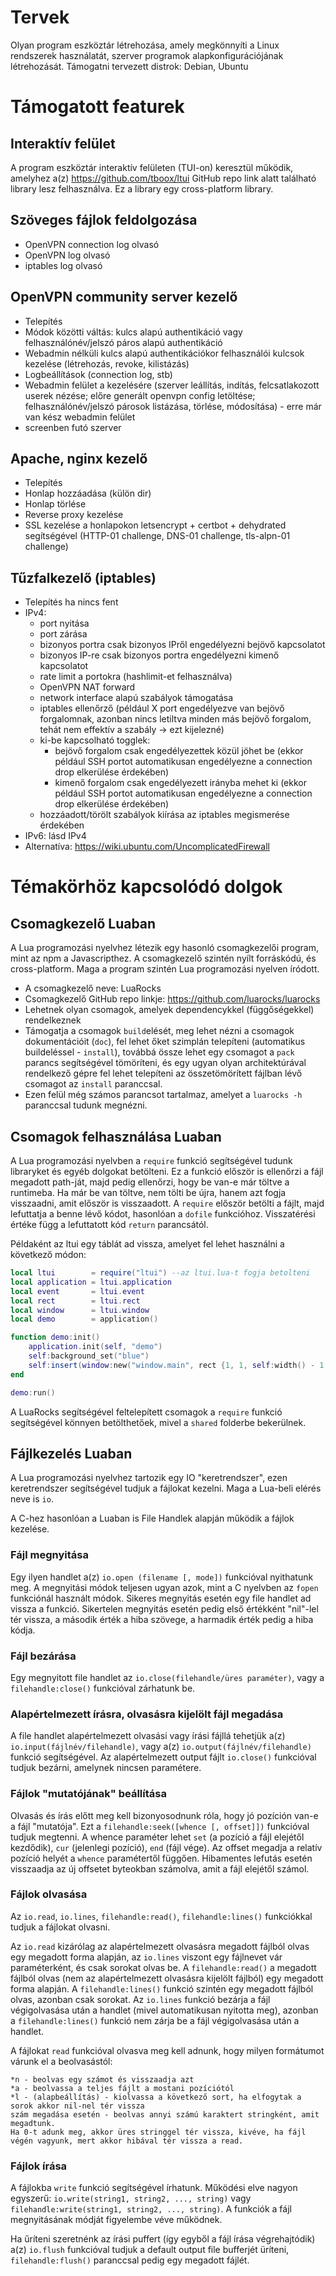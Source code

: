 # Tervek

Olyan program eszköztár létrehozása, amely megkönnyíti a Linux rendszerek használatát, szerver programok alapkonfigurációjának létrehozását.
Támogatni tervezett distrok: Debian, Ubuntu

# Támogatott featurek

## Interaktív felület
A program eszköztár interaktív felületen (TUI-on) keresztül működik, amelyhez a(z) https://github.com/tboox/ltui GitHub repo link alatt található library lesz felhasználva. Ez a library egy cross-platform library.

## Szöveges fájlok feldolgozása
- OpenVPN connection log olvasó
- OpenVPN log olvasó
- iptables log olvasó

## OpenVPN community server kezelő
- Telepítés
- Módok közötti váltás: kulcs alapú authentikáció vagy felhasználónév/jelszó páros alapú authentikáció
- Webadmin nélküli kulcs alapú authentikációkor felhasználói kulcsok kezelése (létrehozás, revoke, kilistázás)
- Logbeállítások (connection log, stb)
- Webadmin felület a kezelésére (szerver leállítás, indítás, felcsatlakozott userek nézése; előre generált openvpn config letöltése; felhasználónév/jelszó párosok listázása, törlése, módosítása) - erre már van kész webadmin felület
- screenben futó szerver

## Apache, nginx kezelő
- Telepítés
- Honlap hozzáadása (külön dir)
- Honlap törlése
- Reverse proxy kezelése
- SSL kezelése a honlapokon letsencrypt + certbot + dehydrated segítségével (HTTP-01 challenge, DNS-01 challenge, tls-alpn-01 challenge)

## Tűzfalkezelő (iptables)
- Telepítés ha nincs fent
- IPv4:
  - port nyitása
  - port zárása
  - bizonyos portra csak bizonyos IPről engedélyezni bejövő kapcsolatot
  - bizonyos IP-re csak bizonyos portra engedélyezni kimenő kapcsolatot
  - rate limit a portokra (hashlimit-et felhasználva)
  - OpenVPN NAT forward
  - network interface alapú szabályok támogatása
  - iptables ellenőrző (például X port engedélyezve van bejövő forgalomnak, azonban nincs letiltva minden más bejövő forgalom, tehát nem effektív a szabály -> ezt kijelezné)
  - ki-be kapcsolható togglek:
    - bejövő forgalom csak engedélyezettek közül jöhet be (ekkor például SSH portot automatikusan engedélyezne a connection drop elkerülése érdekében)
    - kimenő forgalom csak engedélyezett irányba mehet ki (ekkor például SSH portot automatikusan engedélyezne a connection drop elkerülése érdekében)
  - hozzáadott/törölt szabályok kiírása az iptables megismerése érdekében
- IPv6: lásd IPv4
- Alternatíva: https://wiki.ubuntu.com/UncomplicatedFirewall

# Témakörhöz kapcsolódó dolgok

## Csomagkezelő Luaban
A Lua programozási nyelvhez létezik egy hasonló csomagkezelői program, mint az npm a Javascripthez. A csomagkezelő szintén nyílt forráskódú, és cross-platform. Maga a program szintén Lua programozási nyelven íródott.

- A csomagkezelő neve: LuaRocks
- Csomagkezelő GitHub repo linkje: https://github.com/luarocks/luarocks
- Lehetnek olyan csomagok, amelyek dependencykkel (függőségekkel) rendelkeznek
- Támogatja a csomagok ```build```elését, meg lehet nézni a csomagok dokumentációit (```doc```), fel lehet őket szimplán telepíteni (automatikus buildeléssel - ```install```), továbbá össze lehet egy csomagot a ```pack``` parancs segítségével tömöríteni, és egy ugyan olyan architektúrával rendelkező gépre fel lehet telepíteni az összetömörített fájlban lévő csomagot az ```install``` paranccsal.
- Ezen felül még számos parancsot tartalmaz, amelyet a 
```luarocks -h``` paranccsal tudunk megnézni.

## Csomagok felhasználása Luaban
A Lua programozási nyelvben a ```require``` funkció segítségével tudunk libraryket és egyéb dolgokat betölteni. Ez a funkció először is ellenőrzi a fájl megadott path-ját, majd pedig ellenőrzi, hogy be van-e már töltve a runtimeba. Ha már be van töltve, nem tölti be újra, hanem azt fogja visszaadni, amit először is visszaadott.
A ```require``` először betölti a fájlt, majd lefuttatja a benne lévő kódot, hasonlóan a ```dofile``` funkcióhoz. Visszatérési értéke függ a lefuttatott kód ```return``` parancsától. 

Példaként az ltui egy táblát ad vissza, amelyet fel lehet használni a következő módon:
```lua
local ltui        = require("ltui") --az ltui.lua-t fogja betolteni
local application = ltui.application
local event       = ltui.event
local rect        = ltui.rect
local window      = ltui.window
local demo        = application()

function demo:init()
    application.init(self, "demo")
    self:background_set("blue")
    self:insert(window:new("window.main", rect {1, 1, self:width() - 1, self:height() - 1}, "main window", true))
end

demo:run()
```
A LuaRocks segítségével feltelepített csomagok a ```require``` funkció segítségével könnyen betölthetőek, mivel a ```shared``` folderbe bekerülnek.

## Fájlkezelés Luaban
A Lua programozási nyelvhez tartozik egy IO "keretrendszer", ezen keretrendszer segítségével tudjuk a fájlokat kezelni. Maga a Lua-beli elérés neve is ```io```.

A C-hez hasonlóan a Luaban is File Handlek alapján működik a fájlok kezelése.

### Fájl megnyitása

Egy ilyen handlet a(z) ```io.open (filename [, mode])``` funkcióval nyithatunk meg. A megnyitási módok teljesen ugyan azok, mint a C nyelvben az ```fopen``` funkciónál használt módok. Sikeres megnyitás esetén egy file handlet ad vissza a funkció. Sikertelen megnyitás esetén pedig első értékként "nil"-lel tér vissza, a második érték a hiba szövege, a harmadik érték pedig a hiba kódja.

### Fájl bezárása

Egy megnyitott file handlet az ```io.close(filehandle/üres paraméter)```, vagy a ```filehandle:close()``` funkcióval zárhatunk be.

### Alapértelmezett írásra, olvasásra kijelölt fájl megadása

A file handlet alapértelmezett olvasási vagy írási fájllá tehetjük a(z) ```io.input(fájlnév/filehandle)```, vagy a(z) ```io.output(fájlnév/filehandle)``` funkció segítségével. Az alapértelmezett output fájlt ```io.close()``` funkcióval tudjuk bezárni, amelynek nincsen paramétere.

### Fájlok "mutatójának" beállítása

Olvasás és írás előtt meg kell bizonyosodnunk róla, hogy jó pozíción van-e a fájl "mutatója".
Ezt a ```filehandle:seek([whence [, offset]])``` funkcióval tudjuk megtenni.
A whence paraméter lehet ```set``` (a pozíció a fájl elejétől kezdődik), ```cur``` (jelenlegi pozíció), ```end``` (fájl vége). Az offset megadja a relatív pozíció helyét a ```whence``` paramétertől függően. Hibamentes lefutás esetén visszaadja az új offsetet byteokban számolva, amit a fájl elejétől számol.

### Fájlok olvasása

Az ```io.read```, ```io.lines```, ```filehandle:read()```, ```filehandle:lines()``` funkciókkal tudjuk a fájlokat olvasni. 

Az ```io.read``` kizárólag az alapértelmezett olvasásra megadott fájlból olvas egy megadott forma alapján, az ```io.lines``` viszont egy fájlnevet vár paraméterként, és csak sorokat olvas be.
A ```filehandle:read()``` a megadott fájlból olvas (nem az alapértelmezett olvasásra kijelölt fájlból) egy megadott forma alapján.
A ```filehandle:lines()``` funkció szintén egy megadott fájlból olvas, azonban csak sorokat.
Az ```io.lines``` funkció bezárja a fájl végigolvasása után a handlet (mivel automatikusan nyitotta meg), azonban a ```filehandle:lines()``` funkció nem zárja be a fájl végigolvasása után a handlet.

A fájlokat ```read``` funkcióval olvasva meg kell adnunk, hogy milyen formátumot várunk el a beolvasástól:
```
*n - beolvas egy számot és visszaadja azt
*a - beolvassa a teljes fájlt a mostani pozíciótól
*l - (alapbeállítás) - kiolvassa a következő sort, ha elfogytak a sorok akkor nil-nel tér vissza
szám megadása esetén - beolvas annyi számú karaktert stringként, amit megadtunk. 
Ha 0-t adunk meg, akkor üres stringgel tér vissza, kivéve, ha fájl végén vagyunk, mert akkor hibával tér vissza a read.
```

### Fájlok írása

A fájlokba ```write``` funkció segítségével írhatunk. Működési elve nagyon egyszerű: ```io.write(string1, string2, ..., string)``` vagy ```filehandle:write(string1, string2, ..., string)```. A funkciók a fájl megnyitásának módját figyelembe véve működnek.

Ha űríteni szeretnénk az írási puffert (így egyből a fájl írása végrehajtódik) a(z) ```io.flush``` funkcióval tudjuk a default output file bufferjét üríteni, ```filehandle:flush()``` paranccsal pedig egy megadott fájlét.

